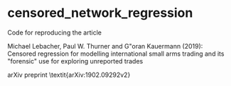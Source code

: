 # censored_network_regression
Code for reproducing the article 

Michael Lebacher, Paul W. Thurner and G\"oran Kauermann (2019):
Censored regression for modelling international small arms trading and its "forensic" use for exploring unreported trades

arXiv preprint \textit{arXiv:1902.09292v2}
